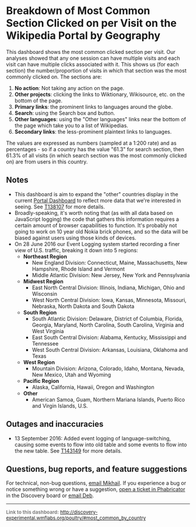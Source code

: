 Breakdown of Most Common Section Clicked on per Visit on the Wikipedia Portal by Geography
=======

This dashboard shows the most common clicked section per visit. Our analyses showed that any one session can have multiple visits and each visit can have multiple clicks associated with it. This shows us (for each section) the number/proportion of visits in which that section was the most commonly clicked on. The sections are:

1. **No action**: Not taking any action on the page.
2. **Other projects**: clicking the links to Wiktionary, Wikisource, etc. on the bottom of the page.
3. **Primary links**: the prominent links to languages around the globe.
4. **Search**: using the Search box and button.
5. **Other languages**: using the "Other languages" links near the bottom of the page which take you to a list of Wikipedias.
6. **Secondary links**: the less-prominent plaintext links to languages.

The values are expressed as numbers (sampled at a 1:200 rate) and as percentages - so if a country has the value "61.3" for search section, then 61.3% of all visits (in which search section was the most commonly clicked on) are from users in this country.

Notes
------

* This dashboard is aim to expand the "other" countries display in the current [Portal Dashboard](http://discovery.wmflabs.org/portal/#country_breakdown) to reflect more data that we're interested in seeing. See [T138107](https://phabricator.wikimedia.org/T138107) for more details.
* Broadly-speaking, it's worth noting that (as with all data based on JavaScript logging) the code that gathers this information requires a certain amount of browser capabilities to function. It's probably not going to work on 10 year old Nokia brick phones, and so the data will be biased against users using those kinds of devices.
* On 28 June 2016 our Event Logging system started recording a finer view of U.S. traffic, breaking it down into 5 regions:
    - **Northeast Region**
        - New England Division: Connecticut, Maine, Massachusetts, New Hampshire, Rhode Island and Vermont
        - Middle Atlantic Division: New Jersey, New York and Pennsylvania
    - **Midwest Region**
        - East North Central Division: Illinois, Indiana, Michigan, Ohio and Wisconsin
        - West North Central Division: Iowa, Kansas, Minnesota, Missouri, Nebraska, North Dakota and South Dakota
    - **South Region**
        - South Atlantic Division: Delaware, District of Columbia, Florida, Georgia, Maryland, North Carolina, South Carolina, Virginia and West Virginia
        - East South Central Division: Alabama, Kentucky, Mississippi and Tennessee
        - West South Central Division: Arkansas, Louisiana, Oklahoma and Texas
    - **West Region**
        - Mountain Division: Arizona, Colorado, Idaho, Montana, Nevada, New Mexico, Utah and Wyoming
    - **Pacific Region**
        - Alaska, California, Hawaii, Oregon and Washington
    - **Other**
        - American Samoa, Guam, Northern Mariana Islands, Puerto Rico and Virgin Islands, U.S.

Outages and inaccuracies
------

- 13 September 2016: Added event logging of language-switching, causing some events to flow into old table and some events to flow into the new table. See [T143149](https://phabricator.wikimedia.org/T143149) for more details.

Questions, bug reports, and feature suggestions
------
For technical, non-bug questions, [email Mikhail](mailto:mpopov@wikimedia.org?subject=Dashboard%20Question). If you experience a bug or notice something wrong or have a suggestion, [open a ticket in Phabricator](https://phabricator.wikimedia.org/maniphest/task/create/?projects=Discovery) in the Discovery board or [email Deb](mailto:deb@wikimedia.org?subject=Dashboard%20Question).

<hr style="border-color: gray;">
<p style="font-size: small; color: gray;">
  <strong>Link to this dashboard:</strong>
  <a href="http://discovery-experimental.wmflabs.org/poultry/#most_common_by_country">
    http://discovery-experimental.wmflabs.org/poultry/#most_common_by_country
  </a>
</p>
